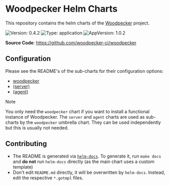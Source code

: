 # Woodpecker Helm Charts

This repository contains the helm charts of the [Woodpecker](https://woodpecker-ci.org) project.

![Version: 0.4.2](https://img.shields.io/badge/Version-0.4.2-informational?style=flat-square) ![Type: application](https://img.shields.io/badge/Type-application-informational?style=flat-square) ![AppVersion: 1.0.2](https://img.shields.io/badge/AppVersion-1.0.2-informational?style=flat-square)

**Source Code**: <https://github.com/woodpecker-ci/woodpecker>

## Configuration

Please see the README's of the sub-charts for their configuration options:

- [woodpecker](./charts/woodpecker/charts/woodpecker/README.md)
- [(server)](./charts/woodpecker/charts/server/README.md)
- [(agent)](./charts/woodpecker/charts/agent/README.md)

> [!NOTE]
> You only need the `woodpecker` chart if you want to install a functional instance of Woodpecker.
> The `server` and `agent` charts are used as sub-charts by the `woodpecker` umbrella chart.
> They can be used independently but this is usually not needed.

## Contributing

- The README is generated via [`helm-docs`](https://github.com/norwoodj/helm-docs).
  To generate it, run `make docs` and **do not** run `helm-docs` directly (as the main chart uses a custom template)
- Don't edit `README.md` directly, it will be overwritten by `helm-docs`. Instead, edit the respective `*.gotmpl` files.
